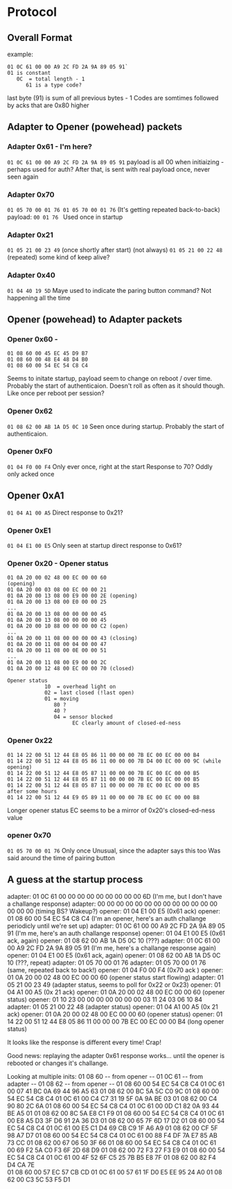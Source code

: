 
# Protocol

## Overall Format
example: 
```
01 0C 61 00 00 A9 2C FD 2A 9A 89 05 91`
01 is constant
   0C  = total length - 1
      61 is a type code?
```
last byte (91) is sum of all previous bytes - 1
Codes are somtimes followed by acks that are 0x80 higher

## Adapter to Opener (powehead) packets

### Adapter 0x61 - I'm here? 
`01 0C 61 00 00 A9 2C FD 2A 9A 89 05 91`
payload is all 00 when initiaizing - perhaps used for auth?
After that, is sent with real payload once, never seen again

### Adapter 0x70
`01 05 70 00 01 76 01 05 70 00 01 76` (It's getting repeated back-to-back)
payload: `00 01 76 `
Used once in startup

### Adapter 0x21
`01 05 21 00 23 49` (once shortly after start) (not always)
`01 05 21 00 22 48` (repeated)
some kind of keep alive?

### Adapter 0x40
`01 04 40 19 5D`
Maye used to indicate the paring button command? Not happening all the time

## Opener (powehead) to Adapter packets

### Opener 0x60 - 
```
01 08 60 00 45 EC 45 D9 B7 
01 08 60 00 48 E4 48 D4 B0 
01 08 60 00 54 EC 54 C8 C4
```
Seems to initate startup, payload seem to change on reboot / over time.
Probably the start of authenticaion.
Doesn't roll as often as it should though. Like once per reboot per session?

### Opener 0x62
`01 08 62 00 AB 1A D5 0C 10`
Seen once during startup.
Probably the start of authenticaion.

### Opener 0xF0
`01 04 F0 00 F4`
Only ever once, right at the start
Response to 70?
Oddly only acked once

## Opener 0xA1
`01 04 A1 00 A5`
Direct response to 0x21?

### Opener 0xE1 
`01 04 E1 00 E5`
Only seen at startup
direct response to 0x61?

### Opener 0x20 - Opener status
```
01 0A 20 00 02 48 00 EC 00 00 60
(opening)
01 0A 20 00 03 08 00 EC 00 00 21
01 0A 20 00 13 08 00 E9 00 00 2E (opening)
01 0A 20 00 13 08 00 E0 00 00 25
...
01 0A 20 00 13 08 00 00 00 00 45
01 0A 20 00 13 08 00 00 00 00 45 
01 0A 20 00 10 88 00 00 00 00 C2 (open)
...
01 0A 20 00 11 08 00 00 00 00 43 (closing)
01 0A 20 00 11 08 00 04 00 00 47
01 0A 20 00 11 08 00 0E 00 00 51
...
01 0A 20 00 11 08 00 E9 00 00 2C
01 0A 20 00 12 48 00 EC 00 00 70 (closed)

Opener status
            10  = overhead light on
            02 = last closed (!last open)
            01 = moving
               80 ?
               40 ?
               04 = sensor blocked
                     EC clearly amount of closed-ed-ness
```

### Opener 0x22 
```
01 14 22 00 51 12 44 E8 05 86 11 00 00 00 7B EC 00 EC 00 00 B4
01 14 22 00 51 12 44 E8 05 86 11 00 00 00 7B D4 00 EC 00 00 9C (while opening)
01 14 22 00 51 12 44 E8 05 87 11 00 00 00 7B EC 00 EC 00 00 B5
01 14 22 00 51 12 44 E8 05 87 11 00 00 00 7B EC 00 EC 00 00 B5
01 14 22 00 51 12 44 E8 05 87 11 00 00 00 7B EC 00 EC 00 00 B5
after some hours
01 14 22 00 51 12 44 E9 05 89 11 00 00 00 7B EC 00 EC 00 00 B8
```

Longer opener status
EC seems to be a mirror of 0x20's closed-ed-ness value

### opener 0x70
`01 05 70 00 01 76`
Only once
Unusual, since the adapter says this too
Was said around the time of pairing button

## A guess at the startup process

adapter: 01 0C 61 00 00 00 00 00 00 00 00 00 6D (I'm me, but I don't have a challange response)
adapter: 00 00 00 00 00 00 00 00 00 00 00 00 00 00 00 00 (timing BS? Wakeup?)
opener: 01 04 E1 00 E5 (0x61 ack)
opener: 01 08 60 00 54 EC 54 C8 C4 (I'm an opener, here's an auth challange periodicly until we're set up)
adapter: 01 0C 61 00 00 A9 2C FD 2A 9A 89 05 91 (I'm me, here's an auth challange response)
opener: 01 04 E1 00 E5 (0x61 ack, again)
opener: 01 08 62 00 AB 1A D5 0C 10 (???)
adapter: 01 0C 61 00 00 A9 2C FD 2A 9A 89 05 91 (I'm me, here's a challange response again)
opener: 01 04 E1 00 E5 (0x61 ack, again)
opener: 01 08 62 00 AB 1A D5 0C 10 (???, repeat)
adapter: 01 05 70 00 01 76 
adapter: 01 05 70 00 01 76 (same, repeated back to back!)
opener: 01 04 F0 00 F4 (0x70 ack )
opener: 01 0A 20 00 02 48 00 EC 00 00 60 (opener status start flowing)
adapter: 01 05 21 00 23 49 (adapter status, seems to poll for 0x22 or 0x23)
opener: 01 04 A1 00 A5 (0x 21 ack)
opener: 01 0A 20 00 02 48 00 EC 00 00 60 (opener status)
opener: 01 10 23 00 00 00 00 00 00 00 03 11 24 03 06 10 84
adapter: 01 05 21 00 22 48 (adapter status)
opener: 01 04 A1 00 A5 (0x 21 ack)
opener: 01 0A 20 00 02 48 00 EC 00 00 60 (opener status)
opener: 01 14 22 00 51 12 44 E8 05 86 11 00 00 00 7B EC 00 EC 00 00 B4 (long opener status)


It looks like the response is different every time! Crap!

Good news: replaying the adapter 0x61 response works... until the opener is rebooted or changes it's challange.

Looking at multiple inits:
01 08 60 -- from opener --    01 0C 61 -- from adapter --               01 08 62 -- from opener --
01 08 60 00 54 EC 54 C8 C4    01 0C 61 00 07 41 BC 0A 69 44 96 A5 63    01 08 62 00 BC 5A 5C C0 9C
01 08 60 00 54 EC 54 C8 C4    01 0C 61 00 C4 C7 31 19 5F 0A 9A BE 03    01 08 62 00 C4 90 80 2C 6A
01 08 60 00 54 EC 54 C8 C4    01 0C 61 00 0D C1 82 0A 93 44 BE A5 01    01 08 62 00 8C 5A E8 C1 F9
01 08 60 00 54 EC 54 C8 C4    01 0C 61 00 E8 A5 D3 3F D6 91 2A 36 D3    01 08 62 00 65 7F 6D 17 D2
01 08 60 00 54 EC 54 C8 C4    01 0C 61 00 E5 C1 D4 69 CB C9 1F A6 A9    01 08 62 00 CF 5F 98 A7 D7
01 08 60 00 54 EC 54 C8 C4    01 0C 61 00 88 F4 DF 7A E7 85 AB 73 CC    01 08 62 00 67 06 50 3F 66
01 08 60 00 54 EC 54 C8 C4    01 0C 61 00 69 F2 5A C0 F3 6F 2D 68 D9    01 08 62 00 72 F3 27 F3 E9
01 08 60 00 54 EC 54 C8 C4    01 0C 61 00 4F 52 6F C5 25 7B B5 E8 7F    01 08 62 00 82 F4 D4 CA 7E    
01 08 60 00 57 EC 57 CB CD    01 0C 61 00 57 61 1F D0 E5 EE 95 24 A0    01 08 62 00 C3 5C 53 F5 D1

          















